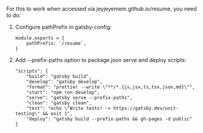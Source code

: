 For this to work when accessed via jeyjeyemem.github.io/resume, you need to do:

1. Configure pathPrefix in gatsby-config:
    ```
    module.exports = {
        pathPrefix: `/resume`,
    }
    ```

2. Add --prefix-paths option to package.json serve and deploy scripts:
    ```
    "scripts": {
        "build": "gatsby build",
        "develop": "gatsby develop",
        "format": "prettier --write \"**/*.{js,jsx,ts,tsx,json,md}\"",
        "start": "npm run develop",
        "serve": "gatsby serve --prefix-paths",
        "clean": "gatsby clean",
        "test": "echo \"Write tests! -> https://gatsby.dev/unit-testing\" && exit 1", 
        "deploy": "gatsby build --prefix-paths && gh-pages -d public" 
    }
    ```